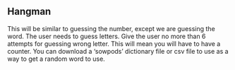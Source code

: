 ## Hangman

This will be similar to guessing the number, except we are guessing the word. The user needs to guess letters. Give the user no more than 6 attempts for guessing wrong letter. This will mean you will have to have a counter. You can download a ‘sowpods’ dictionary file or csv file to use as a way to get a random word to use.